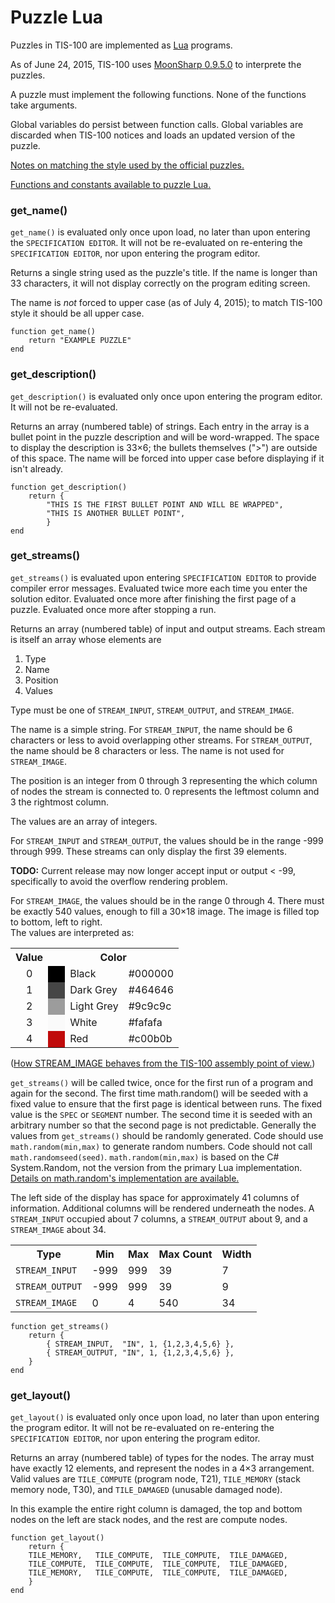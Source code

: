 Puzzle Lua
==========

Puzzles in TIS-100 are implemented as [Lua](http://www.lua.org/) programs.

As of June 24, 2015, TIS-100 uses [MoonSharp 0.9.5.0](http://www.moonsharp.org/) to interprete the puzzles.

A puzzle must implement the following functions.  None of the functions take arguments.

Global variables do persist between function calls.  Global variables are discarded when TIS-100 notices and loads an updated version of the puzzle.

[Notes on matching the style used by the official puzzles.](lua-style.html)

[Functions and constants available to puzzle Lua.](lua-library.html)




### get_name()

`get_name()` is evaluated only once upon load, no later than upon entering the `SPECIFICATION EDITOR`.  It will not be re-evaluated on re-entering the `SPECIFICATION EDITOR`, nor upon entering the program editor. 

Returns a single string used as the puzzle's title.  If the name is longer than 33 characters, it will not display correctly on the program editing screen.

The name is _not_ forced to upper case (as of July 4, 2015); to match TIS-100 style it should be all upper case.


	function get_name()
		return "EXAMPLE PUZZLE"
	end



### get_description()

`get_description()` is evaluated only once upon entering the program editor. It will not be re-evaluated.

Returns an array (numbered table) of strings.  Each entry in the array is a bullet point in the puzzle description and will be word-wrapped.  The space to display the description is 33×6; the bullets themselves (">") are outside of this space.
The name will be forced into upper case before displaying if it isn't already.


	function get_description()
		return {
			"THIS IS THE FIRST BULLET POINT AND WILL BE WRAPPED",
			"THIS IS ANOTHER BULLET POINT",
			}
	end



### get_streams()

`get_streams()` is evaluated upon entering `SPECIFICATION EDITOR` to provide compiler error messages.  Evaluated twice more each time you enter the solution editor.  Evaluated once more after finishing the first page of a puzzle.  Evaluated once more after stopping a run.

Returns an array (numbered table) of input and output streams. Each stream is itself an array whose elements are

1. Type
2. Name
3. Position
4. Values

Type must be one of `STREAM_INPUT`, `STREAM_OUTPUT`, and `STREAM_IMAGE`.

The name is a simple string.  For `STREAM_INPUT`, the name should be 6 characters or less to avoid overlapping other streams.  For `STREAM_OUTPUT`, the name should be 8 characters or less.  The name is not used for `STREAM_IMAGE`.

The position is an integer from 0 through 3 representing the which column of nodes the stream is connected to. 0 represents the leftmost column and 3 the rightmost column.

The values are an array of integers.

For `STREAM_INPUT` and `STREAM_OUTPUT`, the values should be in
the range -999 through 999.  These streams can only display the
first 39 elements.

**TODO:** Current release may now longer accept input or output < -99, specifically to avoid the overflow rendering problem.

For `STREAM_IMAGE`, the values should be in the range 0 through
4.  There must be exactly 540 values, enough to fill a 30×18
image.  The image is filled top to bottom, left to right.  
The values are interpreted as:

<table>
<tr><th>Value</th><th colspan="3">Color</th></tr>
<tr><td style="text-align:center">0</td><td style="width: 0.6923em; background-color: black">&nbsp;</td><td>Black</td><td>#000000</td></tr>
<tr><td style="text-align:center">1</td><td style="width: 0.6923em; background-color: #464646">&nbsp;</td><td>Dark Grey</td><td>#464646</td></tr>
<tr><td style="text-align:center">2</td><td style="width: 0.6923em; background-color: #9c9c9c">&nbsp;</td><td>Light Grey</td><td>#9c9c9c</td></tr>
<tr><td style="text-align:center">3</td><td style="width: 0.6923em; background-color: #fafafa">&nbsp;</td><td>White</td><td>#fafafa</td></tr>
<tr><td style="text-align:center">4</td><td style="width: 0.6923em; background-color: #c00b0b">&nbsp;</td><td>Red</td><td>#c00b0b</td></tr>
</table>

([How STREAM_IMAGE behaves from the TIS-100 assembly point of view.](display.html))

`get_streams()` will be called twice, once for the first run of
a program and again for the second.  The first time math.random()
will be seeded with a fixed value to ensure that the first page
is identical between runs.
The fixed value is the `SPEC` or `SEGMENT` number.
The second time it is seeded with an
arbitrary number so that the second page is not predictable.
Generally the values from
`get_streams()` should be randomly generated.  Code should use
`math.random(min,max)` to generate random numbers.  Code should
not call `math.randomseed(seed)`.
`math.random(min,max)` is based on the C# System.Random, not the version from the primary Lua implementation. [Details on math.random's implementation are available.](random.html)

The left side of the display has space for approximately 41
columns of information.  Additional columns will be rendered
underneath the nodes.  A `STREAM_INPUT` occupied about 7 columns,
a `STREAM_OUTPUT` about 9, and a `STREAM_IMAGE` about 34.


<table>
<tr>
	<th>Type</th>
	<th>Min</th>
	<th>Max</th>
	<th>Max Count</th>
	<th>Width</th>
</tr>
<tr>
	<td><code>STREAM_INPUT</code></td>
	<td class="n">-999</td>
	<td class="n">999</td>
	<td class="n">39</td>
	<td class="n">7</td>
</tr>
<tr>
	<td><code>STREAM_OUTPUT</code></td>
	<td class="n">-999</td>
	<td class="n">999</td>
	<td class="n">39</td>
	<td class="n">9</td>
</tr>
<tr>
	<td><code>STREAM_IMAGE</code></td>
	<td class="n">0</td>
	<td class="n">4</td>
	<td class="n">540</td>
	<td class="n">34</td>
</tr>
</table>

	function get_streams()
		return { 
			{ STREAM_INPUT,  "IN", 1, {1,2,3,4,5,6} },
			{ STREAM_OUTPUT, "IN", 1, {1,2,3,4,5,6} },
		}
	end



### get_layout()

`get_layout()` is evaluated only once upon load, no later than upon entering the program editor.  It will not be re-evaluated on re-entering the `SPECIFICATION EDITOR`, nor upon entering the program editor. 

Returns an array (numbered table) of types for the nodes.  The array must have exactly 12 elements, and represent the nodes in a 4×3 arrangement.  Valid values are `TILE_COMPUTE` (program node, T21), `TILE_MEMORY` (stack memory node, T30), and `TILE_DAMAGED` (unusable damaged node).

In this example the entire right column is damaged, the top and bottom nodes on the left are stack nodes, and the rest are compute nodes.

	function get_layout()
		return { 
		TILE_MEMORY,   TILE_COMPUTE,  TILE_COMPUTE,  TILE_DAMAGED,
		TILE_COMPUTE,  TILE_COMPUTE,  TILE_COMPUTE,  TILE_DAMAGED,
		TILE_MEMORY,   TILE_COMPUTE,  TILE_COMPUTE,  TILE_DAMAGED,
		}
	end


